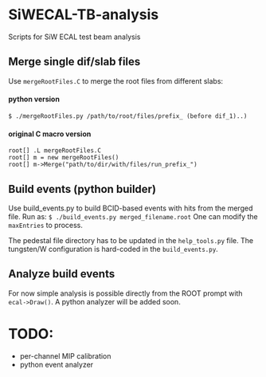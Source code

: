 # SiWECAL-TB-analysis
Scripts for SiW ECAL test beam analysis

## Merge single dif/slab files
Use `mergeRootFiles.C` to merge the root files from different slabs:

#### python version
`$ ./mergeRootFiles.py /path/to/root/files/prefix_ (before dif_1)..)`

#### original C macro version
```
root[] .L mergeRootFiles.C
root[] m = new mergeRootFiles()
root[] m->Merge("path/to/dir/with/files/run_prefix_")
```

## Build events (python builder)
Use build_events.py to build BCID-based events with hits from the merged file.
Run as:
`$ ./build_events.py merged_filename.root`
One can modify the `maxEntries` to process.

The pedestal file directory has to be updated in the `help_tools.py` file.
The tungsten/W configuration is hard-coded in the `build_events.py`.

## Analyze build events
For now simple analysis is possible directly from the ROOT prompt with `ecal->Draw()`.
A python analyzer will be added soon.

# TODO:
- per-channel MIP calibration
- python event analyzer
